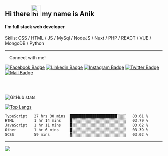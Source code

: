 ## Hi there <img src="https://user-images.githubusercontent.com/1303154/88677602-1635ba80-d120-11ea-84d8-d263ba5fc3c0.gif" width="28px" height="36" alt="hi"> my name is Anik

#### I’m full stack web developer

Skills:  CSS / HTML / JS / MySql / NodeJS / Nuxt / PHP / REACT / VUE / MongoDB / Python


---

&emsp;Connect with me!

<a href="https://www.facebook.com/anik.aritro" target="_blank">![Facebook Badge](https://img.shields.io/badge/Facebook-1877F2?style=for-the-badge&logo=facebook&logoColor=white)</a> [![Linkedin Badge](https://img.shields.io/badge/LinkedIn-0077B5?style=for-the-badge&logo=linkedin&logoColor=white)](https://www.linkedin.com/in/dev-anik) [![Instagram Badge](https://img.shields.io/badge/Instagram-E4405F?style=for-the-badge&logo=instagram&logoColor=white)](https://www.instagram.com/aritro.anik) [![Twitter Badge](https://img.shields.io/badge/Twitter-1DA1F2?style=for-the-badge&logo=twitter&logoColor=white)](https://twitter.com/AritroAnik) [![Mail Badge](https://img.shields.io/badge/Gmail-D14836?style=for-the-badge&logo=gmail&logoColor=white)](mailto:anik.wdev@gmail.com)

</br>
</br>


![GitHub stats](https://github-readme-stats.vercel.app/api?username=anikh21&show_icons=true&theme=monokai)

[![Top Langs](https://github-readme-stats.vercel.app/api/top-langs/?username=anikh21&layout=compact&theme=monokai)](https://github.com/anikh21)

<!--START_SECTION:waka-->

```txt
TypeScript   27 hrs 30 mins  █████████████████████░░░░   83.61 %
HTML         1 hr 14 mins    █░░░░░░░░░░░░░░░░░░░░░░░░   03.79 %
JavaScript   1 hr 11 mins    █░░░░░░░░░░░░░░░░░░░░░░░░   03.62 %
Other        1 hr 6 mins     █░░░░░░░░░░░░░░░░░░░░░░░░   03.39 %
SCSS         59 mins         ▓░░░░░░░░░░░░░░░░░░░░░░░░   03.02 %
```

<!--END_SECTION:waka-->
---

![](https://komarev.com/ghpvc/?username=anikh21)  

